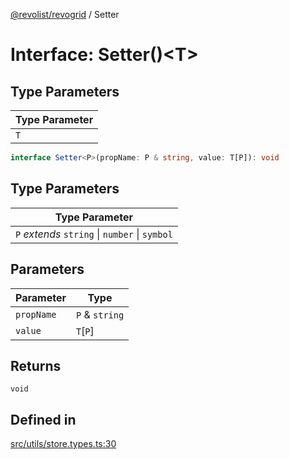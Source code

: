 [@revolist/revogrid](README.md) / Setter

# Interface: Setter()\<T\>

## Type Parameters

| Type Parameter |
| ------ |
| `T` |

```ts
interface Setter<P>(propName: P & string, value: T[P]): void
```

## Type Parameters

| Type Parameter |
| ------ |
| `P` *extends* `string` \| `number` \| `symbol` |

## Parameters

| Parameter | Type |
| ------ | ------ |
| `propName` | `P` & `string` |
| `value` | `T`\[`P`\] |

## Returns

`void`

## Defined in

[src/utils/store.types.ts:30](https://github.com/revolist/revogrid/blob/8213d73a71275549be4832f9fff99c2dcf82fa2e/src/utils/store.types.ts#L30)
